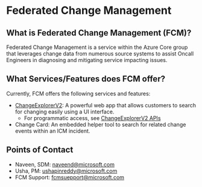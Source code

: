 # Federated Change Management

## What is Federated Change Management (FCM)?

Federated Change Management is a service within the Azure Core group that leverages change data from numerous source systems to assist Oncall Engineers in diagnosing and mitigating service impacting issues.

## What Services/Features does FCM offer?

Currently, FCM offers the following services and features:

- [ChangeExplorerV2](https://changeexplorer.fcm.azure.microsoft.com/home): A powerful web app that allows customers to search for changing easily using a UI interface.
  - For programmatic access, see [ChangeExplorerV2 APIs](https://eng.ms/docs/cloud-ai-platform/azure-core/one-fleet-platform/one-fleet-platform-timmall/federated-change-management/fcm-openapi-docs)
- Change Card: An embedded helper tool to search for related change events within an ICM incident.

## Points of Contact

- Naveen, SDM: naveend@microsoft.com
- Usha, PM: ushapinreddy@microsoft.com
- FCM Support: fcmsuepport@microsoft.com
